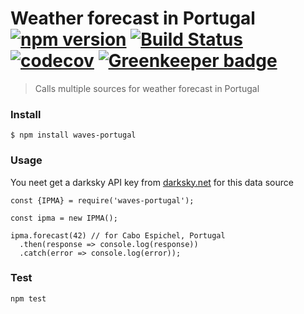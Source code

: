 # Weather forecast in Portugal [![npm version](https://badge.fury.io/js/waves-portugal.svg)](https://badge.fury.io/js/waves-portugal) [![Build Status](https://travis-ci.org/averissimo/waves-portugal.svg?branch=master)](https://travis-ci.org/averissimo/waves-portugal) [![codecov](https://codecov.io/gh/averissimo/waves-portugal/branch/master/graph/badge.svg)](https://codecov.io/gh/averissimo/waves-portugal) [![Greenkeeper badge](https://badges.greenkeeper.io/averissimo/waves-portugal.svg)](https://greenkeeper.io/) 

> Calls multiple sources for weather forecast in Portugal

### Install

```
$ npm install waves-portugal
```

### Usage

You neet get a darksky API key from [darksky.net](https://darksky.net/dev/account) for this data source

```
const {IPMA} = require('waves-portugal');

const ipma = new IPMA();

ipma.forecast(42) // for Cabo Espichel, Portugal
  .then(response => console.log(response))
  .catch(error => console.log(error));
```

### Test

```
npm test
```

